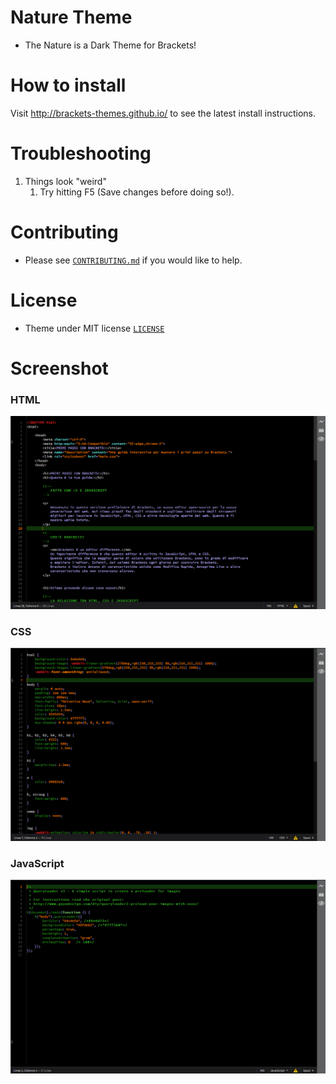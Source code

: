 # Nature Theme

* The Nature is a Dark Theme for Brackets!

# How to install


Visit http://brackets-themes.github.io/ to see the latest install instructions.

# Troubleshooting

1. Things look "weird"
	1. Try hitting F5 (Save changes before doing so!).

# Contributing

* Please see [`CONTRIBUTING.md`](CONTRIBUTING.md) if you would like to help.

# License

* Theme under MIT license [`LICENSE`](LICENSE)

# Screenshot

### HTML

![HTML Screenshot](https://github.com/Brackets-Themes/Nature/blob/master/screenshots/HTML.png)

### CSS

![CSS Screenshot](https://github.com/Brackets-Themes/Nature/blob/master/screenshots/CSS.png)

### JavaScript

![JS Screenshot](https://github.com/Brackets-Themes/Nature/blob/master/screenshots/JS.png)
